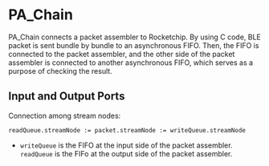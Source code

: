 ﻿# PA_Chain
 PA_Chain connects a packet assembler to Rocketchip. By using C code, BLE packet is sent bundle by bundle to an asynchronous FIFO. Then, the FIFO is connected to the packet assembler, and the other side of the packet assembler is connected to another asynchronous FIFO, which serves as a purpose of checking the result. 
 
 ## Input and Output Ports
Connection among stream nodes:
```
readQueue.streamNode := packet.streamNode := writeQueue.streamNode
```
* `writeQueue` is the FIFO at the input side of the packet assembler. `readQueue` is the FIFo at the output side of the packet assembler. 
